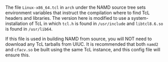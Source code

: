 The file ``Linux-x86_64.tcl`` in ``arch`` under the NAMD source tree sets environment variables that instruct the compilation where to find TcL headers and libraries.  The version here is modified to use a system-installation of TcL in which ``tcl.h`` is found in ``/usr/include`` and ``libtcl8.6.so`` is found in ``/usr/lib64``.  

If this file is used in building NAMD from source, you will NOT need to download any TcL tarballs from UIUC.  It is recommended that both ``namd2`` and ``cfacv.so`` be built using the same TcL instance, and this config file will ensure this.
